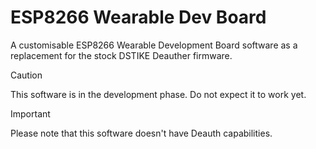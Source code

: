 # ESP8266 Wearable Dev Board
 A customisable ESP8266 Wearable Development Board software as a replacement for the stock DSTIKE Deauther firmware.  
 
> [!CAUTION]
> This software is in the development phase. Do not expect it to work yet.  

> [!IMPORTANT]
> Please note that this software doesn't have Deauth capabilities.  
